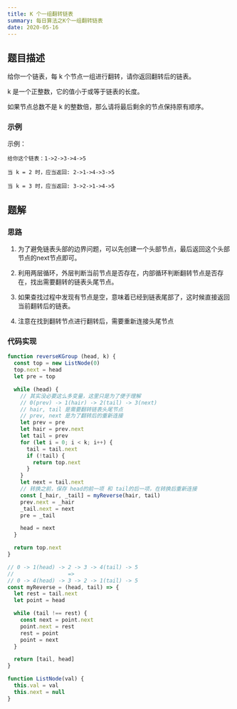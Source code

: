 ```yaml
---
title: K 个一组翻转链表
summary: 每日算法之K个一组翻转链表
date: 2020-05-16
---
```


## 题目描述

给你一个链表，每 k 个节点一组进行翻转，请你返回翻转后的链表。

k 是一个正整数，它的值小于或等于链表的长度。

如果节点总数不是 k 的整数倍，那么请将最后剩余的节点保持原有顺序。

### 示例

示例：

```
给你这个链表：1->2->3->4->5

当 k = 2 时，应当返回: 2->1->4->3->5

当 k = 3 时，应当返回: 3->2->1->4->5
```

## 题解

### 思路

1. 为了避免链表头部的边界问题，可以先创建一个头部节点，最后返回这个头部节点的next节点即可。

2. 利用两层循环，外层判断当前节点是否存在，内部循环判断翻转节点是否存在，找出需要翻转的链表头尾节点。

3. 如果查找过程中发现有节点是空，意味着已经到链表尾部了，这时候直接返回当前翻转后的链表。

4. 注意在找到翻转节点进行翻转后，需要重新连接头尾节点

### 代码实现

```js
function reverseKGroup (head, k) {
  const top = new ListNode(0)
  top.next = head
  let pre = top

  while (head) {
    // 其实没必要这么多变量，这里只是为了便于理解
    // 0(prev) -> 1(hair) -> 2(tail) -> 3(next)
    // hair, tail 是需要翻转链表头尾节点
    // prev, next 是为了翻转后的重新连接
    let prev = pre
    let hair = prev.next
    let tail = prev
    for (let i = 0; i < k; i++) {
      tail = tail.next
      if (!tail) {
        return top.next
      }
    }
    let next = tail.next
    // 转换之前，保存 head的前一项 和 tail的后一项，在转换后重新连接
    const [_hair, _tail] = myReverse(hair, tail)
    prev.next = _hair
    _tail.next = next
    pre = _tail

    head = next
  }

  return top.next
}

// 0 -> 1(head) -> 2 -> 3 -> 4(tail) -> 5
//                 =>
// 0 -> 4(head) -> 3 -> 2 -> 1(tail) -> 5
const myReverse = (head, tail) => {
  let rest = tail.next
  let point = head

  while (tail !== rest) {
    const next = point.next
    point.next = rest
    rest = point
    point = next
  }

  return [tail, head]
}

function ListNode(val) {
  this.val = val
  this.next = null
}
```
